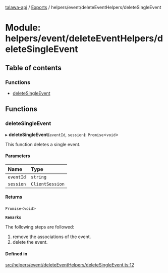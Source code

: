 [talawa-api](../README.md) / [Exports](../modules.md) / helpers/event/deleteEventHelpers/deleteSingleEvent

# Module: helpers/event/deleteEventHelpers/deleteSingleEvent

## Table of contents

### Functions

- [deleteSingleEvent](helpers_event_deleteEventHelpers_deleteSingleEvent.md#deletesingleevent)

## Functions

### deleteSingleEvent

▸ **deleteSingleEvent**(`eventId`, `session`): `Promise`\<`void`\>

This function deletes a single event.

#### Parameters

| Name | Type |
| :------ | :------ |
| `eventId` | `string` |
| `session` | `ClientSession` |

#### Returns

`Promise`\<`void`\>

**`Remarks`**

The following steps are followed:
1. remove the associations of the event.
2. delete the event.

#### Defined in

[src/helpers/event/deleteEventHelpers/deleteSingleEvent.ts:12](https://github.com/PalisadoesFoundation/talawa-api/blob/3eeb2af/src/helpers/event/deleteEventHelpers/deleteSingleEvent.ts#L12)
